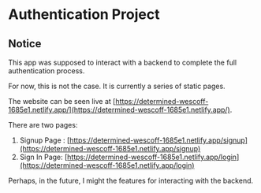 # Authentication Project

## Notice
This app was supposed to interact with a backend to complete the full authentication process.

For now, this is not the case. It is currently a series of static pages.

The website can be seen live at [https://determined-wescoff-1685e1.netlify.app/](https://determined-wescoff-1685e1.netlify.app/).

There are two pages:

1. Signup Page : [https://determined-wescoff-1685e1.netlify.app/signup](https://determined-wescoff-1685e1.netlify.app/signup)
2. Sign In Page: [https://determined-wescoff-1685e1.netlify.app/login](https://determined-wescoff-1685e1.netlify.app/login)

Perhaps, in the future, I might the features for interacting with the backend.